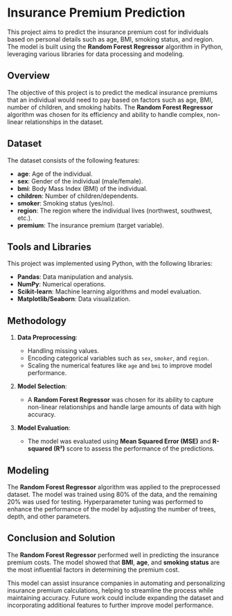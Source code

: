 # **Insurance Premium Prediction**

This project aims to predict the insurance premium cost for individuals based on personal details such as age, BMI, smoking status, and region. The model is built using the **Random Forest Regressor** algorithm in Python, leveraging various libraries for data processing and modeling.

## **Overview**
The objective of this project is to predict the medical insurance premiums that an individual would need to pay based on factors such as age, BMI, number of children, and smoking habits. The **Random Forest Regressor** algorithm was chosen for its efficiency and ability to handle complex, non-linear relationships in the dataset.

## **Dataset**
The dataset consists of the following features:

- **age**: Age of the individual.
- **sex**: Gender of the individual (male/female).
- **bmi**: Body Mass Index (BMI) of the individual.
- **children**: Number of children/dependents.
- **smoker**: Smoking status (yes/no).
- **region**: The region where the individual lives (northwest, southwest, etc.).
- **premium**: The insurance premium (target variable).

## **Tools and Libraries**
This project was implemented using Python, with the following libraries:
- **Pandas**: Data manipulation and analysis.
- **NumPy**: Numerical operations.
- **Scikit-learn**: Machine learning algorithms and model evaluation.
- **Matplotlib/Seaborn**: Data visualization.

## **Methodology**
1. **Data Preprocessing**:
   - Handling missing values.
   - Encoding categorical variables such as `sex`, `smoker`, and `region`.
   - Scaling the numerical features like `age` and `bmi` to improve model performance.

2. **Model Selection**:
   - A **Random Forest Regressor** was chosen for its ability to capture non-linear relationships and handle large amounts of data with high accuracy.

3. **Model Evaluation**:
   - The model was evaluated using **Mean Squared Error (MSE)** and **R-squared (R²)** score to assess the performance of the predictions.

## **Modeling**
The **Random Forest Regressor** algorithm was applied to the preprocessed dataset. The model was trained using 80% of the data, and the remaining 20% was used for testing. Hyperparameter tuning was performed to enhance the performance of the model by adjusting the number of trees, depth, and other parameters.

## **Conclusion and Solution**
The **Random Forest Regressor** performed well in predicting the insurance premium costs. The model showed that **BMI**, **age**, and **smoking status** are the most influential factors in determining the premium cost. 

This model can assist insurance companies in automating and personalizing insurance premium calculations, helping to streamline the process while maintaining accuracy. Future work could include expanding the dataset and incorporating additional features to further improve model performance.


